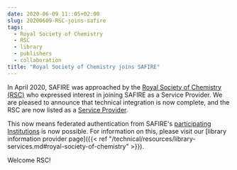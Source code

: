 ```yaml
---
date: 2020-06-09 11::05+02:00
slug: 20200609-RSC-joins-safire 
tags:
  - Royal Society of Chemistry
  - RSC
  - library
  - publishers
  - collaboration
title: "Royal Society of Chemistry joins SAFIRE"
---
```

In April 2020, SAFIRE was approached by the [Royal Society of Chemistry (RSC)](https://www.rsc.org/) who expressed interest in joining SAFIRE as a Service Provider. We are pleased to announce that technical integration is now complete,
and the RSC are now listed as a [Service Provider](https://safire.ac.za/participants/sp/list/).<!--more-->

This now means federated authentication from SAFIRE's [participating Institutions](https://safire.ac.za/participants/idp/list/) is now possible. For information on this, please visit our  [library information provider page]({{< ref "/technical/resources/library-services.md#royal-society-of-chemistry" >}}).

Welcome RSC!

